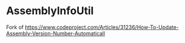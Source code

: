 # AssemblyInfoUtil
Fork of https://www.codeproject.com/Articles/31236/How-To-Update-Assembly-Version-Number-Automaticall
